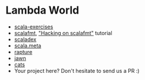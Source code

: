 # Lambda World

* [scala-exercises](https://github.com/scala-exercises/scala-exercises)
* [scalafmt](https://github.com/olafurpg/scalafmt/issues?q=is%3Aissue+is%3Aopen+label%3Ahackathon), ["Hacking on scalafmt"](https://github.com/olafurpg/scalafmt#hacking-on-scalafmt) tutorial
* [scaladex](https://github.com/scalacenter/scaladex/issues?q=is%3Aissue+is%3Aopen+label%3Ahackathon)
* [scala.meta](https://github.com/scalameta/scalameta/issues?q=is%3Aissue+is%3Aopen+label%3AHackathon)
* [rapture](https://github.com/propensive/rapture/issues/242)
* [jawn](https://github.com/non/jawn/issues)
* [cats](https://github.com/typelevel/cats/issues)
* Your project here? Don't hesitate to send us a PR :)


